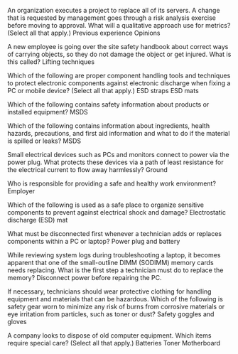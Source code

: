 
An organization executes a project to replace all of its servers. A change that is requested by management goes through a risk analysis exercise before moving to approval. What will a qualitative approach use for metrics? (Select all that apply.)
Previous experience
Opinions

A new employee is going over the site safety handbook about correct ways of carrying objects, so they do not damage the object or get injured. What is this called?
Lifting techniques

Which of the following are proper component handling tools and techniques to protect electronic components against electronic discharge when fixing a PC or mobile device? (Select all that apply.)
ESD straps
ESD mats

Which of the following contains safety information about products or installed equipment?
MSDS

Which of the following contains information about ingredients, health hazards, precautions, and first aid information and what to do if the material is spilled or leaks?
MSDS

Small electrical devices such as PCs and monitors connect to power via the power plug. What protects these devices via a path of least resistance for the electrical current to flow away harmlessly?
Ground

Who is responsible for providing a safe and healthy work environment?
Employer

Which of the following is used as a safe place to organize sensitive components to prevent against electrical shock and damage?
Electrostatic discharge (ESD) mat

What must be disconnected first whenever a technician adds or replaces components within a PC or laptop?
Power plug and battery

While reviewing system logs during troubleshooting a laptop, it becomes apparent that one of the small-outline DIMM (SODIMM) memory cards needs replacing. What is the first step a technician must do to replace the memory?
Disconnect power before repairing the PC.

If necessary, technicians should wear protective clothing for handling equipment and materials that can be hazardous. Which of the following is safety gear worn to minimize any risk of burns from corrosive materials or eye irritation from particles, such as toner or dust?
Safety goggles and gloves

A company looks to dispose of old computer equipment. Which items require special care? (Select all that apply.)
Batteries
Toner
Motherboard
